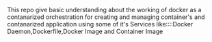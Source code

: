 This repo give basic understanding about the working of docker as a contanarized orchestration for creating and managing container's and contanarized application using some of it's Services like::::Docker Daemon,Dockerfile,Docker Image and Container Image
